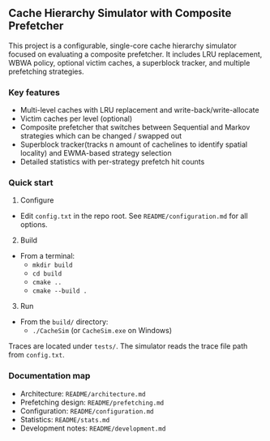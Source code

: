## Cache Hierarchy Simulator with Composite Prefetcher

This project is a configurable, single-core cache hierarchy simulator focused on evaluating a composite prefetcher. It includes LRU replacement, WBWA policy, optional victim caches, a superblock tracker, and multiple prefetching strategies.

### Key features
- Multi-level caches with LRU replacement and write-back/write-allocate
- Victim caches per level (optional)
- Composite prefetcher that switches between Sequential and Markov strategies which can be changed / swapped out
- Superblock tracker(tracks n amount of cachelines to identify spatial locality) and EWMA-based strategy selection
- Detailed statistics with per-strategy prefetch hit counts

### Quick start
1) Configure
- Edit `config.txt` in the repo root. See `README/configuration.md` for all options.

2) Build
- From a terminal:
  - `mkdir build`
  - `cd build`
  - `cmake ..`
  - `cmake --build .`

3) Run
- From the `build/` directory:
  - `./CacheSim` (or `CacheSim.exe` on Windows)

Traces are located under `tests/`. The simulator reads the trace file path from `config.txt`.

### Documentation map
- Architecture: `README/architecture.md`
- Prefetching design: `README/prefetching.md`
- Configuration: `README/configuration.md`
- Statistics: `README/stats.md`
- Development notes: `README/development.md`


